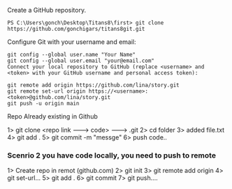 Create a GitHub repository.
```
PS C:\Users\gonch\Desktop\Titans8\first> git clone https://github.com/gonchigars/titans8git.git

```

Configure Git with your username and email:
```
git config --global user.name "Your Name"
git config --global user.email "your@email.com"
Connect your local repository to GitHub (replace <username> and <token> with your GitHub username and personal access token):

git remote add origin https://github.com/lina/story.git
git remote set-url origin https://<username>:<token>@github.com/lina/story.git
git push -u origin main
```

Repo Already existing in Github

1> git clone <repo link ---> code>   ---> .git
2> cd folder
3> added file.txt
4> git add . 
5> git commit -m "messge"
6> push code..

### Scenrio 2 you have code locally, you  need to push to remote
1>  Create repo in remot (github.com)
2> git init
3> git remote add origin
4> git set-url...
5> git add . 
6> git commit 
7> git push....


